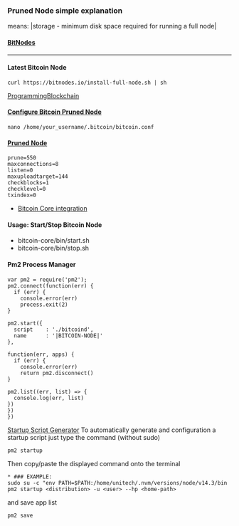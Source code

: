 ### Pruned Node simple explanation
means: |storage - minimum disk space required for running a full node|
#### [BitNodes](https://bitnodes.io)
---
#### Latest Bitcoin Node 
```
curl https://bitnodes.io/install-full-node.sh | sh
```
[ProgrammingBlockchain](https://programmingblockchain.gitbook.io/programmingblockchain)

#### [Configure Bitcoin Pruned Node]()

```
nano /home/your_username/.bitcoin/bitcoin.conf
```
#### [Pruned Node](https://programmingblockchain.gitbook.io/programmingblockchain/wallet/pruned-node)

```
prune=550
maxconnections=8
listen=0
maxuploadtarget=144
checkblocks=1
checklevel=0
txindex=0
```
* [Bitcoin Core integration](https://github.com/bitcoin/bitcoin)


#### Usage: Start/Stop Bitcoin Node
* bitcoin-core/bin/start.sh 
* bitcoin-core/bin/stop.sh

#### Pm2 Process Manager 
```
var pm2 = require('pm2');
pm2.connect(function(err) {
  if (err) {
    console.error(err)
    process.exit(2)
}

pm2.start({
  script    : './bitcoind',
  name      : '|BITCOIN-NODE|'
},

function(err, apps) {
  if (err) {
    console.error(err)
    return pm2.disconnect()
}

pm2.list((err, list) => {
  console.log(err, list)
})
})
})

```
[Startup Script Generator](https://pm2.keymetrics.io/docs/usage/startup/)
To automatically generate and configuration a startup script just type the command (without sudo) 
```
pm2 startup
```
Then copy/paste the displayed command onto the terminal
```
* ### EXAMPLE:
sudo su -c "env PATH=$PATH:/home/unitech/.nvm/versions/node/v14.3/bin pm2 startup <distribution> -u <user> --hp <home-path>
```
and save app list
```
pm2 save
```

